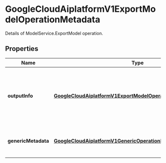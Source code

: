

# GoogleCloudAiplatformV1ExportModelOperationMetadata

Details of ModelService.ExportModel operation.

## Properties

| Name | Type | Description | Notes |
|------------ | ------------- | ------------- | -------------|
|**outputInfo** | [**GoogleCloudAiplatformV1ExportModelOperationMetadataOutputInfo**](GoogleCloudAiplatformV1ExportModelOperationMetadataOutputInfo.md) | Output only. Information further describing the output of this Model export. |  [optional] [readonly] |
|**genericMetadata** | [**GoogleCloudAiplatformV1GenericOperationMetadata**](GoogleCloudAiplatformV1GenericOperationMetadata.md) | The common part of the operation metadata. |  [optional] |



